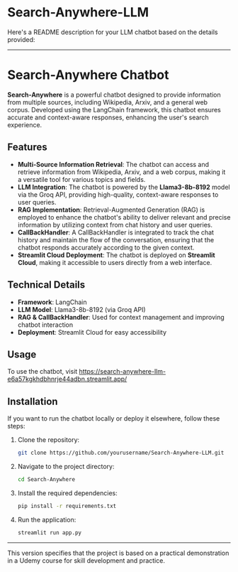 # Search-Anywhere-LLM

Here's a README description for your LLM chatbot based on the details provided:

---

# Search-Anywhere Chatbot

**Search-Anywhere** is a powerful chatbot designed to provide information from multiple sources, including Wikipedia, Arxiv, and a general web corpus. Developed using the LangChain framework, this chatbot ensures accurate and context-aware responses, enhancing the user's search experience.

## Features

- **Multi-Source Information Retrieval**: The chatbot can access and retrieve information from Wikipedia, Arxiv, and a web corpus, making it a versatile tool for various topics and fields.
- **LLM Integration**: The chatbot is powered by the **Llama3-8b-8192** model via the Groq API, providing high-quality, context-aware responses to user queries.
- **RAG Implementation**: Retrieval-Augmented Generation (RAG) is employed to enhance the chatbot's ability to deliver relevant and precise information by utilizing context from chat history and user queries.
- **CallBackHandler**: A CallBackHandler is integrated to track the chat history and maintain the flow of the conversation, ensuring that the chatbot responds accurately according to the given context.
- **Streamlit Cloud Deployment**: The chatbot is deployed on **Streamlit Cloud**, making it accessible to users directly from a web interface.

## Technical Details

- **Framework**: LangChain
- **LLM Model**: Llama3-8b-8192 (via Groq API)
- **RAG & CallBackHandler**: Used for context management and improving chatbot interaction
- **Deployment**: Streamlit Cloud for easy accessibility

## Usage

To use the chatbot, visit https://search-anywhere-llm-e6a57kgkhdbhnrje44adbn.streamlit.app/

## Installation

If you want to run the chatbot locally or deploy it elsewhere, follow these steps:

1. Clone the repository:
   ```bash
   git clone https://github.com/yourusername/Search-Anywhere-LLM.git
   ```
2. Navigate to the project directory:
   ```bash
   cd Search-Anywhere
   ```
3. Install the required dependencies:
   ```bash
   pip install -r requirements.txt
   ```
4. Run the application:
   ```bash
   streamlit run app.py
   ```
_______________________________________________________________________________________________________________________________________________
This version specifies that the project is based on a practical demonstration in a Udemy course for skill development and practice.
